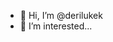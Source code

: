 - 👋 Hi, I’m @derilukek
- 👀 I’m interested...

<!---
derilukek/derilukek is a ✨ special ✨ repository because its `README.md` (this file) appears on your GitHub profile.
You can click the Preview link to take a look at your changes.
--->
